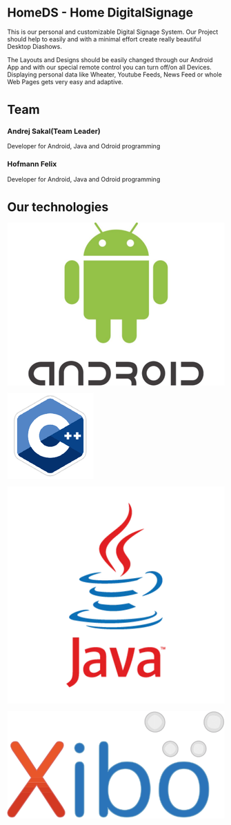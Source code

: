 # HomeDS - Home DigitalSignage

This is our personal and customizable Digital Signage System. Our Project should help to easily and with a minimal effort create really beautiful Desktop Diashows.

The Layouts and Designs should be easily changed through our Android App and with our special remote control you can turn off/on all Devices. Displaying personal data like Wheater, Youtube Feeds, News Feed or whole Web Pages gets very easy and adaptive.

# Team

### Andrej Sakal(Team Leader)
Developer for Android, Java and Odroid programming

### Hofmann Felix
Developer for Android, Java and Odroid programming



# Our technologies

![android](./Pictures/android.jpg)





![cpp](./Pictures/cpp.png)

![java](./Pictures/java.webp)



![xibo](./Pictures/xibo.svg)




